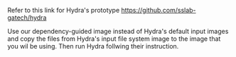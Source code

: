 Refer to this link for Hydra's prototype https://github.com/sslab-gatech/hydra

Use our dependency-guided image instead of Hydra's default input images and copy the files from Hydra's input file system image to the image that you wil be using. Then run Hydra follwing their instruction.
